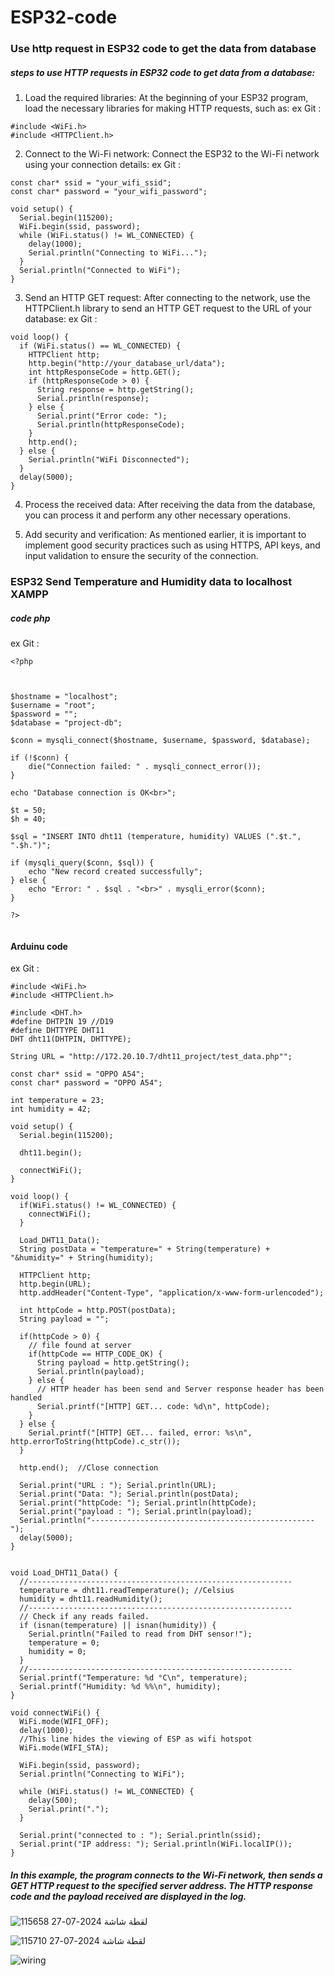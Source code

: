 # ESP32-code
### Use http request in ESP32 code to get the data from database
##### steps to use HTTP requests in ESP32 code to get data from a database:

 1. Load the required libraries:
At the beginning of your ESP32 program, load the necessary libraries for making HTTP requests, such as:
ex Git :
```
#include <WiFi.h>
#include <HTTPClient.h>
```
2. Connect to the Wi-Fi network:
Connect the ESP32 to the Wi-Fi network using your connection details:
ex Git :
```
const char* ssid = "your_wifi_ssid";
const char* password = "your_wifi_password";

void setup() {
  Serial.begin(115200);
  WiFi.begin(ssid, password);
  while (WiFi.status() != WL_CONNECTED) {
    delay(1000);
    Serial.println("Connecting to WiFi...");
  }
  Serial.println("Connected to WiFi");
}

```
3. Send an HTTP GET request:
After connecting to the network, use the HTTPClient.h library to send an HTTP GET request to the URL of your database:
ex Git :
```
void loop() {
  if (WiFi.status() == WL_CONNECTED) {
    HTTPClient http;
    http.begin("http://your_database_url/data");
    int httpResponseCode = http.GET();
    if (httpResponseCode > 0) {
      String response = http.getString();
      Serial.println(response);
    } else {
      Serial.print("Error code: ");
      Serial.println(httpResponseCode);
    }
    http.end();
  } else {
    Serial.println("WiFi Disconnected");
  }
  delay(5000);
}

```
4. Process the received data:
After receiving the data from the database, you can process it and perform any other necessary operations.

5. Add security and verification:
As mentioned earlier, it is important to implement good security practices such as using HTTPS, API keys, and input validation to ensure the security of the connection.


### ESP32 Send Temperature and Humidity data to localhost XAMPP 
##### code php
ex Git :
```
<?php

 
 
$hostname = "localhost"; 
$username = "root"; 
$password = ""; 
$database = "project-db"; 

$conn = mysqli_connect($hostname, $username, $password, $database);

if (!$conn) { 
	die("Connection failed: " . mysqli_connect_error()); 
} 

echo "Database connection is OK<br>"; 

$t = 50;
$h = 40;

$sql = "INSERT INTO dht11 (temperature, humidity) VALUES (".$t.", ".$h.")"; 

if (mysqli_query($conn, $sql)) { 
	echo "New record created successfully"; 
} else { 
	echo "Error: " . $sql . "<br>" . mysqli_error($conn); 
}

?>


```
#### Arduinu code 


ex Git :
```
#include <WiFi.h>
#include <HTTPClient.h>

#include <DHT.h> 
#define DHTPIN 19 //D19 
#define DHTTYPE DHT11 
DHT dht11(DHTPIN, DHTTYPE); 

String URL = "http://172.20.10.7/dht11_project/test_data.php"";

const char* ssid = "OPPO A54"; 
const char* password = "OPPO A54"; 

int temperature = 23;
int humidity = 42;

void setup() {
  Serial.begin(115200);

  dht11.begin(); 
  
  connectWiFi();
}

void loop() {
  if(WiFi.status() != WL_CONNECTED) {
    connectWiFi();
  }

  Load_DHT11_Data();
  String postData = "temperature=" + String(temperature) + "&humidity=" + String(humidity);
  
  HTTPClient http;
  http.begin(URL);
  http.addHeader("Content-Type", "application/x-www-form-urlencoded");
  
  int httpCode = http.POST(postData);
  String payload = "";

  if(httpCode > 0) {
    // file found at server
    if(httpCode == HTTP_CODE_OK) {
      String payload = http.getString();
      Serial.println(payload);
    } else {
      // HTTP header has been send and Server response header has been handled
      Serial.printf("[HTTP] GET... code: %d\n", httpCode);
    }
  } else {
    Serial.printf("[HTTP] GET... failed, error: %s\n", http.errorToString(httpCode).c_str());
  }
  
  http.end();  //Close connection

  Serial.print("URL : "); Serial.println(URL); 
  Serial.print("Data: "); Serial.println(postData);
  Serial.print("httpCode: "); Serial.println(httpCode);
  Serial.print("payload : "); Serial.println(payload);
  Serial.println("--------------------------------------------------");
  delay(5000);
}


void Load_DHT11_Data() {
  //-----------------------------------------------------------
  temperature = dht11.readTemperature(); //Celsius
  humidity = dht11.readHumidity();
  //-----------------------------------------------------------
  // Check if any reads failed.
  if (isnan(temperature) || isnan(humidity)) {
    Serial.println("Failed to read from DHT sensor!");
    temperature = 0;
    humidity = 0;
  }
  //-----------------------------------------------------------
  Serial.printf("Temperature: %d °C\n", temperature);
  Serial.printf("Humidity: %d %%\n", humidity);
}

void connectWiFi() {
  WiFi.mode(WIFI_OFF);
  delay(1000);
  //This line hides the viewing of ESP as wifi hotspot
  WiFi.mode(WIFI_STA);
  
  WiFi.begin(ssid, password);
  Serial.println("Connecting to WiFi");
  
  while (WiFi.status() != WL_CONNECTED) {
    delay(500);
    Serial.print(".");
  }
    
  Serial.print("connected to : "); Serial.println(ssid);
  Serial.print("IP address: "); Serial.println(WiFi.localIP());
}
```
##### In this example, the program connects to the Wi-Fi network, then sends a GET HTTP request to the specified server address. The HTTP response code and the payload received are displayed in the log.

![لقطة شاشة 2024-07-27 115658](https://github.com/user-attachments/assets/54235b36-083d-43ec-a356-79ccdfad701a)


![لقطة شاشة 2024-07-27 115710](https://github.com/user-attachments/assets/0e329273-138e-4052-9cd3-8b8eaee62f34)


![wiring](https://github.com/user-attachments/assets/97ea93ba-17fb-4b1e-bb9f-7308d55b311f)
